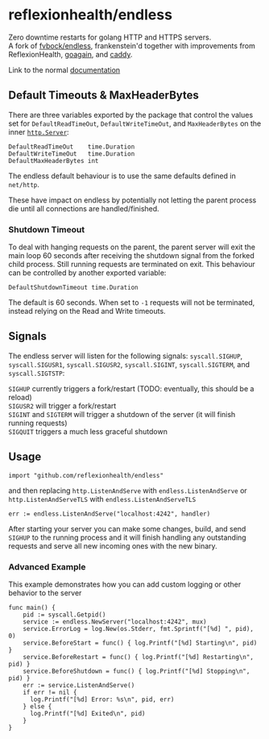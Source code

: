 # reflexionhealth/endless

Zero downtime restarts for golang HTTP and HTTPS servers.  
A fork of [fvbock/endless](https://github.com/fvbock/endless), frankenstein'd together with
improvements from ReflexionHealth, [goagain](https://github.com/goagain/goagain), and [caddy](https://github.com/mholt/caddy).

Link to the normal [documentation](https://godoc.org/github.com/reflexionhealth/endless)

## Default Timeouts & MaxHeaderBytes

There are three variables exported by the package that control the values set for `DefaultReadTimeOut`, `DefaultWriteTimeOut`, and `MaxHeaderBytes` on the inner [`http.Server`](https://golang.org/pkg/net/http/#Server):

    DefaultReadTimeOut    time.Duration
    DefaultWriteTimeOut   time.Duration
    DefaultMaxHeaderBytes int

The endless default behaviour is to use the same defaults defined in `net/http`.

These have impact on endless by potentially not letting the parent process die until all connections are handled/finished.


### Shutdown Timeout

To deal with hanging requests on the parent, the parent server will exit the main
loop 60 seconds after receiving the shutdown signal from the forked child process.
Still running requests are terminated on exit. This behaviour can be controlled by another exported variable:

    DefaultShutdownTimeout time.Duration

The default is 60 seconds. When set to `-1` requests will not be terminated, instead relying on the Read and Write timeouts.


## Signals

The endless server will listen for the following signals: `syscall.SIGHUP`, `syscall.SIGUSR1`, `syscall.SIGUSR2`, `syscall.SIGINT`, `syscall.SIGTERM`, and `syscall.SIGTSTP`:

`SIGHUP` currently triggers a fork/restart (TODO: eventually, this should be a reload)  
`SIGUSR2` will trigger a fork/restart  
`SIGINT` and `SIGTERM` will trigger a shutdown of the server (it will finish running requests)  
`SIGQUIT` triggers a much less graceful shutdown  


## Usage

    import "github.com/reflexionhealth/endless"

and then replacing `http.ListenAndServe` with `endless.ListenAndServe` or `http.ListenAndServeTLS` with `endless.ListenAndServeTLS`

    err := endless.ListenAndServe("localhost:4242", handler)

After starting your server you can make some changes, build, and send `SIGHUP` to the running process and it will finish
handling any outstanding requests and serve all new incoming ones with the new binary.

### Advanced Example
This example demonstrates how you can add custom logging or other behavior to the server

    func main() {
        pid := syscall.Getpid()
        service := endless.NewServer("localhost:4242", mux)
        service.ErrorLog = log.New(os.Stderr, fmt.Sprintf("[%d] ", pid), 0)
        service.BeforeStart = func() { log.Printf("[%d] Starting\n", pid) }
        service.BeforeRestart = func() { log.Printf("[%d] Restarting\n", pid) }
        service.BeforeShutdown = func() { log.Printf("[%d] Stopping\n", pid) }
        err := service.ListenAndServe()
        if err != nil {
          log.Printf("[%d] Error: %s\n", pid, err)
        } else {
          log.Printf("[%d] Exited\n", pid)
        }
    }
